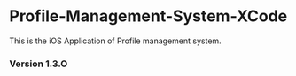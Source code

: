 # Profile-Management-System-XCode
This is the iOS Application of Profile management system.

### Version 1.3.O

